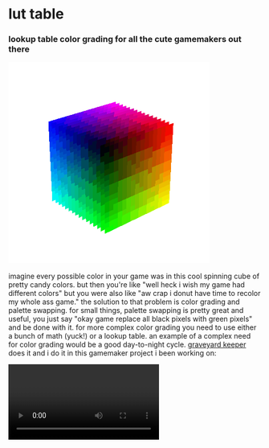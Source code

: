 # lut table

### lookup table color grading for all the cute gamemakers out there

![spincube](https://github.com/attic-stuff/lut-table/blob/main/spincube.gif)

imagine every possible color in your game was in this cool spinning cube of pretty candy colors. but then you're like "well heck i wish my game had different colors" but you were also like "aw crap i donut have time to recolor my whole ass game." the solution to that problem is color grading and palette swapping. for small things, palette swapping is pretty great and useful, you just say "okay game replace all black pixels with green pixels" and be done with it. for more complex color grading you need to use either a bunch of math (yuck!) or a lookup table. an example of a complex need for color grading would be a good day-to-night cycle. [graveyard keeper](www.gamedeveloper.com/programming/graveyard-keeper-how-the-graphics-effects-are-made) does it and i do it in this gamemaker project i been working on:

![timelapse](https://github.com/attic-stuff/lut-table/blob/main/daynight.mp4)
